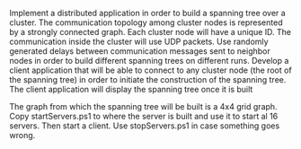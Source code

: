 Implement a distributed application in order to build a spanning tree over a cluster.
The communication topology among cluster nodes is represented by a strongly connected graph. Each cluster node will have a unique ID.
The communication inside the cluster will use UDP packets.
Use randomly generated delays between communication messages sent to neighbor nodes in order to build different spanning trees
on different runs.
Develop a client application that will be able to connect to any cluster node (the root of the spanning tree) in order to initiate
the construction of the spanning tree. The client application will display the spanning tree once it is built

The graph from which the spanning tree will be built is a 4x4 grid graph.
Copy startServers.ps1 to where the server is built and use it to start al 16 servers. Then start a client.
Use stopServers.ps1 in case something goes wrong.